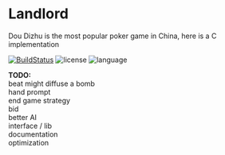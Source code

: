 Landlord
========

Dou Dizhu is the most popular poker game in China, here is a C implementation  

[![BuildStatus](https://travis-ci.org/master-g/Landlord.svg?branch=master)](https://travis-ci.org/master-g/Landlord) ![license](https://img.shields.io/badge/license-MIT-blue.svg) ![language](https://img.shields.io/badge/language-c-blue.svg) 


**TODO:**  
beat might diffuse a bomb  
hand prompt  
end game strategy  
bid  
better AI  
interface / lib  
documentation  
optimization  
